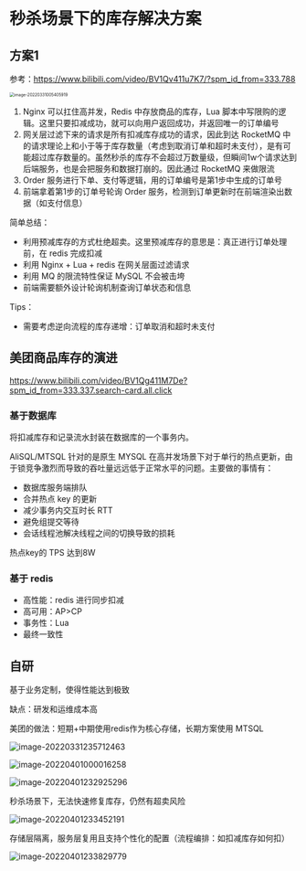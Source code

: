 # 秒杀场景下的库存解决方案

## 方案1

参考：https://www.bilibili.com/video/BV1Qv411u7K7/?spm_id_from=333.788

<img src="https://typora-1258060977.cos.ap-beijing.myqcloud.com/img/image-20220331005405919.png" alt="image-20220331005405919" style="zoom:50%;" />

1. Nginx 可以扛住高并发，Redis 中存放商品的库存，Lua 脚本中写限购的逻辑。这里只要扣减成功，就可以向用户返回成功，并返回唯一的订单编号
2. 网关层过滤下来的请求是所有扣减库存成功的请求，因此到达 RocketMQ 中的请求理论上和小于等于库存数量（考虑到取消订单和超时未支付），是有可能超过库存数量的。虽然秒杀的库存不会超过万数量级，但瞬间1w个请求达到后端服务，也是会把服务和数据打崩的。因此通过 RocketMQ 来做限流
3. Order 服务进行下单、支付等逻辑，用的订单编号是第1步中生成的订单号
4. 前端拿着第1步的订单号轮询 Order 服务，检测到订单更新时在前端渲染出数据（如支付信息）

简单总结：

- 利用预减库存的方式杜绝超卖。这里预减库存的意思是：真正进行订单处理前，在 redis 完成扣减
- 利用 Nginx + Lua + redis 在网关层面过滤请求
- 利用 MQ 的限流特性保证 MySQL 不会被击垮
- 前端需要额外设计轮询机制查询订单状态和信息

Tips：

- 需要考虑逆向流程的库存递增：订单取消和超时未支付



## 美团商品库存的演进

https://www.bilibili.com/video/BV1Qg411M7De?spm_id_from=333.337.search-card.all.click

### 基于数据库

将扣减库存和记录流水封装在数据库的一个事务内。

AliSQL/MTSQL 针对的是原生 MYSQL 在高并发场景下对于单行的热点更新，由于锁竞争激烈而导致的吞吐量远远低于正常水平的问题。主要做的事情有：

- 数据库服务端排队
- 合并热点 key 的更新
- 减少事务内交互时长 RTT
- 避免组提交等待
- 会话线程池解决线程之间的切换导致的损耗

热点key的 TPS 达到8W

### 基于 redis

- 高性能：redis 进行同步扣减
- 高可用：AP>CP
- 事务性：Lua
- 最终一致性

## 自研

基于业务定制，使得性能达到极致

缺点：研发和运维成本高 

美团的做法：短期+中期使用redis作为核心存储，长期方案使用 MTSQL



![image-20220331235712463](https://typora-1258060977.cos.ap-beijing.myqcloud.com/img/image-20220331235712463.png)



![image-20220401000016258](https://typora-1258060977.cos.ap-beijing.myqcloud.com/img/image-20220401000016258.png)



![image-20220401232925296](https://typora-1258060977.cos.ap-beijing.myqcloud.com/img/image-20220401232925296.png)



秒杀场景下，无法快速修复库存，仍然有超卖风险



![image-20220401233452191](https://typora-1258060977.cos.ap-beijing.myqcloud.com/img/image-20220401233452191.png)

存储层隔离，服务层复用且支持个性化的配置（流程编排：如扣减库存如何扣）

![image-20220401233829779](https://typora-1258060977.cos.ap-beijing.myqcloud.com/img/image-20220401233829779.png)